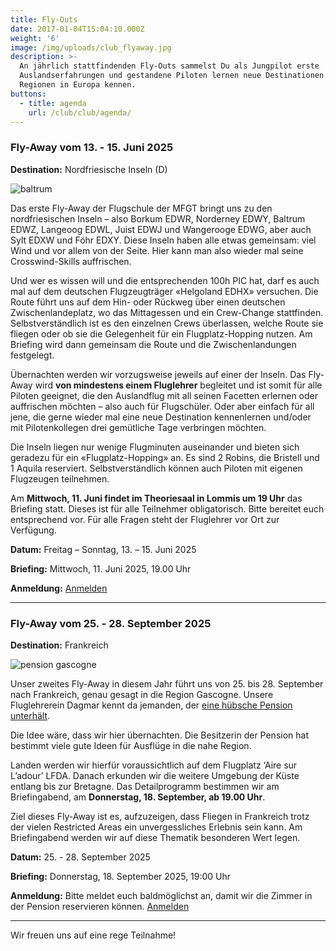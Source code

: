 ```yaml
---
title: Fly-Outs
date: 2017-01-04T15:04:10.000Z
weight: '6'
image: /img/uploads/club_flyaway.jpg
description: >-
  An jährlich stattfindenden Fly-Outs sammelst Du als Jungpilot erste
  Auslandserfahrungen und gestandene Piloten lernen neue Destinationen und
  Regionen in Europa kennen.
buttons:
  - title: agenda
    url: /club/club/agenda/
---
```

### Fly-Away vom 13. - 15. Juni 2025

**Destination:** Nordfriesische Inseln (D) 

![baltrum](/img/uploads/ostfrisische_inseln.jpg)

Das erste Fly-Away der Flugschule der MFGT bringt uns zu den nordfriesischen Inseln – also Borkum EDWR, Norderney EDWY, Baltrum EDWZ, Langeoog EDWL, Juist EDWJ und Wangerooge EDWG, aber auch Sylt EDXW und Föhr EDXY. Diese Inseln haben alle etwas gemeinsam: viel Wind und vor allem von der Seite. Hier kann man also wieder mal seine Crosswind-Skills auffrischen.

Und wer es wissen will und die entsprechenden 100h PIC hat, darf es auch mal auf dem deutschen Flugzeugträger «Helgoland EDHX» versuchen. Die Route führt uns auf dem Hin- oder Rückweg über einen deutschen Zwischenlandeplatz, wo das Mittagessen und ein Crew-Change stattfinden. Selbstverständlich ist es den einzelnen Crews überlassen, welche Route sie fliegen oder ob sie die Gelegenheit für ein Flugplatz-Hopping nutzen. Am Briefing wird dann gemeinsam die Route und die Zwischenlandungen festgelegt.

Übernachten werden wir vorzugsweise jeweils auf einer der Inseln. Das Fly-Away wird **von mindestens einem Fluglehrer** begleitet und ist somit für alle Piloten geeignet, die den Auslandflug mit all seinen Facetten erlernen oder auffrischen möchten – also auch für Flugschüler. Oder aber einfach für all jene, die gerne wieder mal eine neue Destination kennenlernen und/oder mit Pilotenkollegen drei gemütliche Tage verbringen möchten.

Die Inseln liegen nur wenige Flugminuten auseinander und bieten sich geradezu für ein «Flugplatz-Hopping» an. Es sind 2 Robins, die Bristell und 1 Aquila reserviert. Selbstverständlich können auch Piloten mit eigenen Flugzeugen teilnehmen. 

Am **Mittwoch, 11. Juni findet im Theoriesaal in Lommis um 19 Uhr** das Briefing statt. Dieses ist für alle Teilnehmer obligatorisch. Bitte bereitet euch entsprechend vor. Für alle Fragen steht der Fluglehrer vor Ort zur Verfügung.

**Datum:**	Freitag – Sonntag, 13. – 15. Juni 2025

**Briefing:**	Mittwoch, 11. Juni 2025, 19.00 Uhr

**Anmeldung:**	[Anmelden](https://xoyondo.com/dp/1emH6HZap2aV3Lg)

<hr>

### Fly-Away vom 25. - 28. September 2025

**Destination:** Frankreich

![pension gascogne](/img/uploads/pension_frankreich.jpeg)

Unser zweites Fly-Away in diesem Jahr führt uns von 25. bis 28. September nach Frankreich, genau gesagt in die Region Gascogne.
Unsere Fluglehrerein Dagmar kennt da jemanden, der [eine hübsche Pension unterhält](https://www.chateaudelahitte.fr/de/startseite/).

Die Idee wäre, dass wir hier übernachten. Die Besitzerin der Pension hat bestimmt viele gute Ideen für Ausflüge in die nahe Region.

Landen werden wir hierfür voraussichtlich auf dem Flugplatz ‘Aire sur L’adour’ LFDA.
 Danach erkunden wir die weitere Umgebung der Küste entlang bis zur Bretagne.
Das Detailprogramm bestimmen wir am Briefingabend, am **Donnerstag, 18. September, ab 19.00 Uhr**.

Ziel dieses Fly-Away ist es, aufzuzeigen, dass Fliegen in Frankreich trotz der vielen Restricted Areas ein unvergessliches Erlebnis sein kann. Am Briefingabend werden wir auf diese Thematik besonderen Wert legen.

**Datum:** 25. - 28. September 2025

**Briefing:** Donnerstag, 18. September 2025, 19:00 Uhr

**Anmeldung:** Bitte meldet euch baldmöglichst an, damit wir die Zimmer in der Pension reservieren können.
[Anmelden](https://xoyondo.com/dp/x61gu4jysepejtp)

<hr>

Wir freuen uns auf eine rege Teilnahme!
